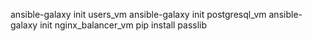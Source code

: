 ansible-galaxy init users_vm
ansible-galaxy init postgresql_vm
ansible-galaxy init nginx_balancer_vm
pip install passlib